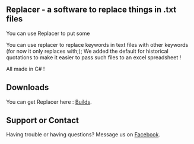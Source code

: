 ## Replacer - a software to replace things in .txt files

You can use Replacer to put some 

You can use replacer to replace keywords in text files with other keywords (for now it only replaces with;);
We added the default for historical quotations to make it easier to pass such files to an excel spreadsheet !

All made in C# !

## Downloads

You can get Replacer here : [Builds](https://github.com/Mr-Stalker/Replacer/tree/master/Builds).

## Support or Contact

Having trouble or having questions? Message us on [Facebook](https://www.facebook.com/nishinoshouse/).
